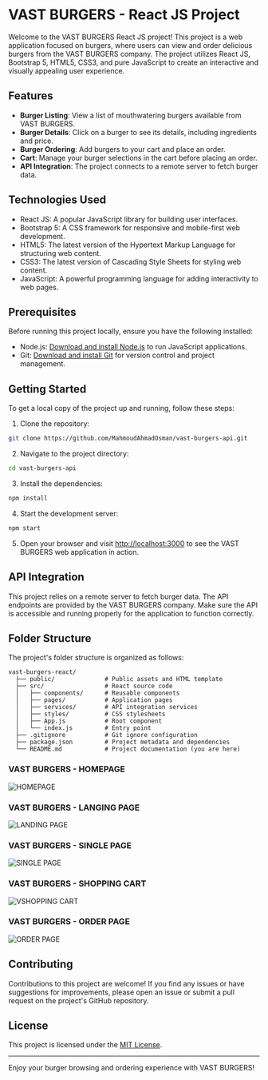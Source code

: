 # VAST BURGERS - React JS Project

Welcome to the VAST BURGERS React JS project! This project is a web application focused on burgers, where users can view and order delicious burgers from the VAST BURGERS company. The project utilizes React JS, Bootstrap 5, HTML5, CSS3, and pure JavaScript to create an interactive and visually appealing user experience.

## Features

- **Burger Listing**: View a list of mouthwatering burgers available from VAST BURGERS.
- **Burger Details**: Click on a burger to see its details, including ingredients and price.
- **Burger Ordering**: Add burgers to your cart and place an order.
- **Cart**: Manage your burger selections in the cart before placing an order.
- **API Integration**: The project connects to a remote server to fetch burger data.

## Technologies Used

- React JS: A popular JavaScript library for building user interfaces.
- Bootstrap 5: A CSS framework for responsive and mobile-first web development.
- HTML5: The latest version of the Hypertext Markup Language for structuring web content.
- CSS3: The latest version of Cascading Style Sheets for styling web content.
- JavaScript: A powerful programming language for adding interactivity to web pages.

## Prerequisites

Before running this project locally, ensure you have the following installed:

- Node.js: [Download and install Node.js](https://nodejs.org/en/download/) to run JavaScript applications.
- Git: [Download and install Git](https://git-scm.com/downloads) for version control and project management.

## Getting Started

To get a local copy of the project up and running, follow these steps:

1. Clone the repository:

```bash
git clone https://github.com/MahmoudAhmadOsman/vast-burgers-api.git
```

2. Navigate to the project directory:

```bash
cd vast-burgers-api
```

3. Install the dependencies:

```bash
npm install
```

4. Start the development server:

```bash
npm start
```

5. Open your browser and visit [http://localhost:3000](http://localhost:3000) to see the VAST BURGERS web application in action.

## API Integration

This project relies on a remote server to fetch burger data. The API endpoints are provided by the VAST BURGERS company. Make sure the API is accessible and running properly for the application to function correctly.

## Folder Structure

The project's folder structure is organized as follows:

```
vast-burgers-react/
  ├── public/              # Public assets and HTML template
  ├── src/                 # React source code
  │   ├── components/      # Reusable components
  │   ├── pages/           # Application pages
  │   ├── services/        # API integration services
  │   ├── styles/          # CSS stylesheets
  │   ├── App.js           # Root component
  │   └── index.js         # Entry point
  ├── .gitignore           # Git ignore configuration
  ├── package.json         # Project metadata and dependencies
  └── README.md            # Project documentation (you are here)
```

### VAST BURGERS - HOMEPAGE

![HOMEPAGE](https://github.com/MahmoudAhmadOsman/vast-burgers-api/blob/master/public/assets/images/burger-home-page.png)

### VAST BURGERS - LANGING PAGE

![LANDING PAGE](https://github.com/MahmoudAhmadOsman/vast-burgers-api/blob/master/public/assets/images/burgers-landing-page.png)

### VAST BURGERS - SINGLE PAGE

![SINGLE PAGE](https://github.com/MahmoudAhmadOsman/vast-burgers-api/blob/master/public/assets/images/burger-view.png.png)

### VAST BURGERS - SHOPPING CART

![VSHOPPING CART](https://github.com/MahmoudAhmadOsman/vast-burgers-api/blob/master/public/assets/images/burger-shopping-cart..png)

### VAST BURGERS - ORDER PAGE

![ORDER PAGE](https://github.com/MahmoudAhmadOsman/vast-burgers-api/blob/master/public/assets/images/order-landing-page.png)

## Contributing

Contributions to this project are welcome! If you find any issues or have suggestions for improvements, please open an issue or submit a pull request on the project's GitHub repository.

## License

This project is licensed under the [MIT License](LICENSE).

---

Enjoy your burger browsing and ordering experience with VAST BURGERS!
